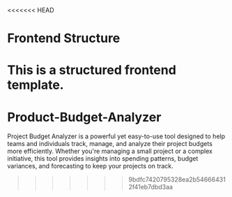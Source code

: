 <<<<<<< HEAD
# Frontend Structure
This is a structured frontend template.
=======
# Product-Budget-Analyzer
Project Budget Analyzer is a powerful yet easy-to-use tool designed to help teams and individuals track, manage, and analyze their project budgets more efficiently. Whether you're managing a small project or a complex initiative, this tool provides insights into spending patterns, budget variances, and forecasting to keep your projects on track.
>>>>>>> 9bdfc7420795328ea2b546664312f41eb7dbd3aa
